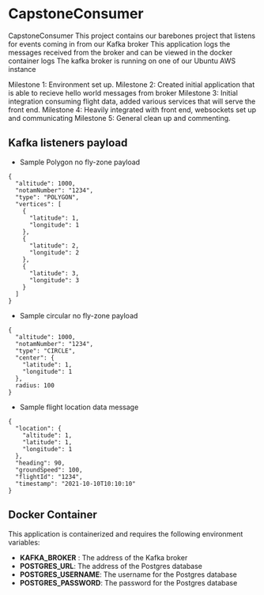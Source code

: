 # CapstoneConsumer

CapstoneConsumer
This project contains our barebones project that listens for events coming in from our Kafka broker
This application logs the messages received from the broker and can be viewed in the docker container logs
The kafka broker is running on one of our Ubuntu AWS instance

Milestone 1:
Environment set up.
Milestone 2:
Created initial application that is able to recieve hello world messages from broker
Milestone 3:
Initial integration consuming flight data, added various services that will serve the front end.
Milestone 4:
Heavily integrated with front end, websockets set up and communicating
Milestone 5:
General clean up and commenting.

## Kafka listeners payload

- Sample Polygon no fly-zone payload

```json5
{
  "altitude": 1000,
  "notamNumber": "1234",
  "type": "POLYGON",
  "vertices": [
    {
      "latitude": 1,
      "longitude": 1
    },
    {
      "latitude": 2,
      "longitude": 2
    },
    {
      "latitude": 3,
      "longitude": 3
    }
  ]
}
```

- Sample circular no fly-zone payload

```json5
{
  "altitude": 1000,
  "notamNumber": "1234",
  "type": "CIRCLE",
  "center": {
    "latitude": 1,
    "longitude": 1
  },
  radius: 100
}
```

- Sample flight location data message

```json5
{
  "location": {
    "altitude": 1,
    "latitude": 1,
    "longitude": 1
  },
  "heading": 90,
  "groundSpeed": 100,
  "flightId": "1234",
  "timestamp": "2021-10-10T10:10:10"
}
```


## Docker Container

This application is containerized and requires the following environment variables:

- **KAFKA_BROKER** : The address of the Kafka broker
- **POSTGRES_URL**: The address of the Postgres database
- **POSTGRES_USERNAME**: The username for the Postgres database
- **POSTGRES_PASSWORD**: The password for the Postgres database
